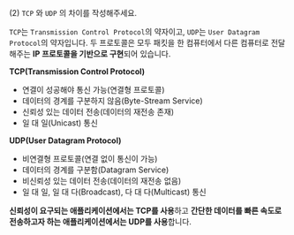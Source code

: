(2) `TCP` 와 `UDP` 의 차이를 작성해주세요.

`TCP`는 `Transmission Control Protocol`의 약자이고, `UDP`는 `User Datagram Protocol`의 약자입니다. 두 프로토콜은 모두 패킷을 한 컴퓨터에서 다른 컴퓨터로 전달해주는 **IP 프로토콜을 기반으로 구현**되어 있습니다.

**TCP(Transmission Control Protocol)**

- 연결이 성공해야 통신 가능(연결형 프로토콜)
- 데이터의 경계를 구분하지 않음(Byte-Stream Service)
- 신뢰성 있는 데이터 전송(데이터의 재전송 존재)
- 일 대 일(Unicast) 통신

**UDP(User Datagram Protocol)**

- 비연결형 프로토콜(연결 없이 통신이 가능)
- 데이터의 경계를 구분함(Datagram Service)
- 비신뢰성 있는 데이터 전송(데이터의 재전송 없음)
- 일 대 일, 일 대 다(Broadcast), 다 대 다(Multicast) 통신

**신뢰성이 요구되는 애플리케이션에서는 TCP를 사용**하고 **간단한 데이터를 빠른 속도로 전송하고자 하는 애플리케이션에서는 UDP를 사용**합니다.
